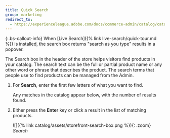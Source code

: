 ```yaml
---
title: Quick Search
group: marketing
redirect_to:
  - https://experienceleague.adobe.com/docs/commerce-admin/catalog/catalog/search/search.html#quick-search
---
```


{:.bs-callout-info}
When [Live Search]({% link live-search/quick-tour.md %}) is installed, the search box returns "search as you type" results in a popover.

The Search box in the header of the store helps visitors find products in your catalog. The search text can be the full or partial product name or any other word or phrase that describes the product. The search terms that people use to find products can be managed from the Admin.

1. For **Search**, enter the first few letters of what you want to find.

    Any matches in the catalog appear below, with the number of results found.

1. Either press the **Enter** key or click a result in the list of matching products.

    ![]({% link catalog/assets/storefront-search-box.png %}){: .zoom}
    _Search_

